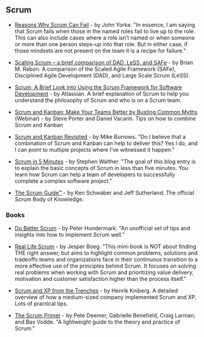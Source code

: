 ## Scrum

- [Reasons Why Scrum Can Fail](http://www.scrumexpert.com/knowledge/reasons-why-scrum-can-fail/) - by John Yorke. "In essence, I am saying that Scrum fails when those in the named roles fail to live up to the role. This can also include cases where a role isn’t named or when someone or more than one person steps-up into that role. But in either case, if those mindsets are not present on the team it is a recipe for failure."

- [Scaling Scrum – a brief comparison of DAD, LeSS, and SAFe](https://www.linkedin.com/pulse/scaling-scrum-brief-comparison-dad-less-safe-brian-m-rabon-cst-pmp) - by Brian M. Rabon. A comparison of the Scaled Agile Framework (SAFe), Disciplined Agile Development (DAD), and Large Scale Scrum (LeSS).

- [Scrum, A Brief Look into Using the Scrum Framework for Software Development](https://www.atlassian.com/agile/scrum) - by Atlassian. A brief explanation of Scrum to help you understand the philosophy of Scrum and who is on a Scrum team.

- [Scrum and Kanban: Make Your Teams Better by Busting Common Myths](https://www.scrum.org/resources/scrum-and-kanban-make-your-teams-better-busting-common-myths) (Webinar) - by Steve Porter and Daniel Vacanti. Tips on how to combine Scrum and Kanban

- [Scrum and Kanban Revisited](https://blog.agendashift.com/2017/08/29/scrum-and-kanban-revisited/) - by Mike Burrows. "Do I believe that a combination of Scrum and Kanban can help to deliver this? Yes I do, and I can point to multiple projects where I’ve witnessed it happen."

- [Scrum in 5 Minutes](http://stephenwalther.com/archive/2012/08/17/scrum-in-5-minutes) - by Stephen Walther. "The goal of this blog entry is to explain the basic concepts of Scrum in less than five minutes. You learn how Scrum can help a team of developers to successfully complete a complex software project."

- [The Scrum Guide™](http://www.scrumguides.org/scrum-guide.html) - by Ken Schwaber and Jeff Sutherland. The official Scrum Body of Knowledge.

### Books

- [Do Better Scrum](https://www.infoq.com/minibooks/do-better-scrum) - by Peter Hundermark. "An unofficial set of tips and insights into how to implement Scrum well."

- [Real Life Scrum](https://www.infoq.com/minibooks/real-life-scrum) - by Jesper Boeg. "This mini-book is NOT about finding THE right answer, but aims to highlight common problems, solutions and tradeoffs teams and organizations face in their continuous transition to a more effective use of the principles behind Scrum. It focuses on solving real problems when working with Scrum and prioritizing value delivery, motivation and customer satisfaction higher than the process itself."

- [Scrum and XP from the Trenches](https://www.infoq.com/minibooks/scrum-xp-from-the-trenches-2) - by Henrik Kniberg. A detailed overview of how a medium-sized company implemented Scrum and XP. Lots of practical tips.

- [The Scrum Primer](https://www.infoq.com/minibooks/Scrum_Primer) - by Pete Deemer, Gabrielle Benefield, Craig Larman, and Bas Vodde. "A lightweight guide to the theory and practice of Scrum."
